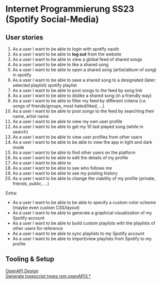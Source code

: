 # Internet Programmierung SS23 (Spotify Social-Media)

## User stories
1. As a user I want to be able to login with spotify oauth
2. As a user I want to be able to **log out** from the website
3. As a user I want to be able to view a global feed of shared songs
4. As a user I want to be able to like a shared song
5. As a user I want to be able to open a shared song (artist/album of song) in spotify 
6. As a user I want to be able to save a shared song to a designated (later: selected playlist) spotify playlist
7. As a user I want to be able to post songs to the feed by song link
8. As a user I want to be able to dislike a shared song (in a friendly way)
9. As a user I want to be able to filter my feed by different criteria (i.e. songs of friends/groups, most hated/liked, ...)
10. As a user I want to be able to post songs to the feed by searching their name, artist name
11. As a user I want to be able to view my own user profile
12. As a user I want to be able to get my 10 last played song (while in search)
13. As a user I want to be able to view user profiles from other users
14. As a user I want to be able to be able to view the app in light and dark mode
15. As a user I want to be able to find other users on the platform
16. As a user I want to be able to edit the details of my profile
17. As a user I want to be able to 
18. As a user I want to be able to see who follows me
19. As a user I want to be able to see my posting history
20. As a user I want to be able to change the viability of my profile (private, friends, public, ...)

Extra:
- As a user I want to be able to be able to specify a custom color scheme (maybe even custom CSS/layout)
- As a user I want to be able to generate a graphical visualization of my Spotify account
- As a user I want to be able to build custom playlists with the playlists of other users for reference
- As a user I want to be able to sync playlists to my Spotify account
- As a user I want to be able to import/view playlists from Spotify to my profile

## Tooling & Setup

[OpenAPI Design](https://stoplight.io/studio)<br>
[Generate typescript types rom openAPI3.*](https://github.com/drwpow/openapi-typescript)

